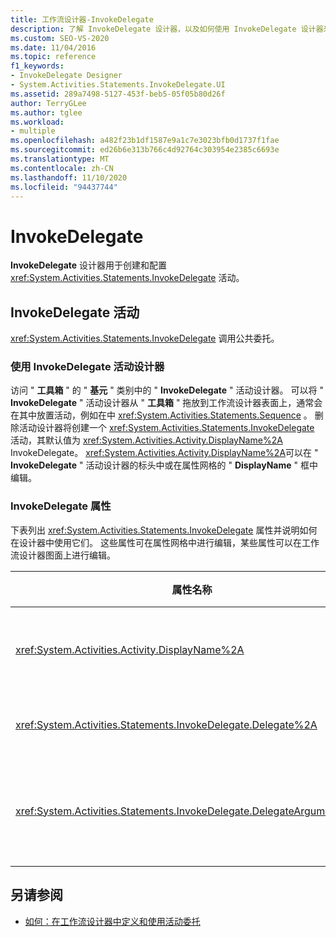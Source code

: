 ```yaml
---
title: 工作流设计器-InvokeDelegate
description: 了解 InvokeDelegate 设计器，以及如何使用 InvokeDelegate 设计器来创建和配置 InvokeDelegate 活动。
ms.custom: SEO-VS-2020
ms.date: 11/04/2016
ms.topic: reference
f1_keywords:
- InvokeDelegate Designer
- System.Activities.Statements.InvokeDelegate.UI
ms.assetid: 289a7498-5127-453f-beb5-05f05b80d26f
author: TerryGLee
ms.author: tglee
ms.workload:
- multiple
ms.openlocfilehash: a482f23b1df1587e9a1c7e3023bfb0d1737f1fae
ms.sourcegitcommit: ed26b6e313b766c4d92764c303954e2385c6693e
ms.translationtype: MT
ms.contentlocale: zh-CN
ms.lasthandoff: 11/10/2020
ms.locfileid: "94437744"
---
```

# <a name="invokedelegate"></a>InvokeDelegate

**InvokeDelegate** 设计器用于创建和配置 <xref:System.Activities.Statements.InvokeDelegate> 活动。

## <a name="the-invokedelegate-activity"></a>InvokeDelegate 活动

<xref:System.Activities.Statements.InvokeDelegate> 调用公共委托。

### <a name="use-the-invokedelegate-activity-designer"></a>使用 InvokeDelegate 活动设计器

访问 " **工具箱** " 的 " **基元** " 类别中的 " **InvokeDelegate** " 活动设计器。 可以将 " **InvokeDelegate** " 活动设计器从 " **工具箱** " 拖放到工作流设计器表面上，通常会在其中放置活动，例如在中 <xref:System.Activities.Statements.Sequence> 。 删除活动设计器将创建一个 <xref:System.Activities.Statements.InvokeDelegate> 活动，其默认值为 <xref:System.Activities.Activity.DisplayName%2A> InvokeDelegate。 <xref:System.Activities.Activity.DisplayName%2A>可以在 " **InvokeDelegate** " 活动设计器的标头中或在属性网格的 " **DisplayName** " 框中编辑。

### <a name="the-invokedelegate-properties"></a>InvokeDelegate 属性

下表列出 <xref:System.Activities.Statements.InvokeDelegate> 属性并说明如何在设计器中使用它们。 这些属性可在属性网格中进行编辑，某些属性可以在工作流设计器图面上进行编辑。

|属性名称|必选|使用情况|
|-|--------------|-|
|<xref:System.Activities.Activity.DisplayName%2A>|错误|<xref:System.Activities.Statements.InvokeDelegate> 活动的友好名称。 默认值为 InvokeDelegate。<br /><br /> 尽管 <xref:System.Activities.Activity.DisplayName%2A> 不是严格需要的，但最好使用一个。|
|<xref:System.Activities.Statements.InvokeDelegate.Delegate%2A>|正确|要在执行活动时调用的 <xref:System.Activities.ActivityDelegate> 的名称。 此属性可以在设计器图面上进行编辑，并且是必需的。|
|<xref:System.Activities.Statements.InvokeDelegate.DelegateArguments%2A>|错误|调用委托的参数集合。 键是中的参数对象的名称 <xref:System.Activities.ActivityDelegate> ，值是计算表达式并将其分配给相应参数对象的参数。 若要显示可在其中设置此属性的 " **DelegateArguments** " 对话框，请单击 "属性" 网格的 " **DelegateArguments** " 字段中的省略号按钮。 单击 " **创建自变量** " 字段以添加参数。|

## <a name="see-also"></a>另请参阅

- [如何：在工作流设计器中定义和使用活动委托](../workflow-designer/how-to-define-and-consume-activity-delegates-in-the-workflow-designer.md)